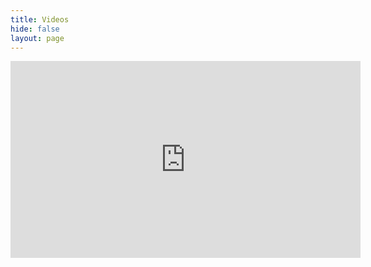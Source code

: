 ```yaml
---
title: Videos
hide: false
layout: page
---
```

<iframe width="560" height="315" src="https://www.youtube-nocookie.com/embed/tPkrg6IzSbQ" frameborder="0" allow="accelerometer; autoplay; encrypted-media; gyroscope; picture-in-picture" allowfullscreen></iframe>
